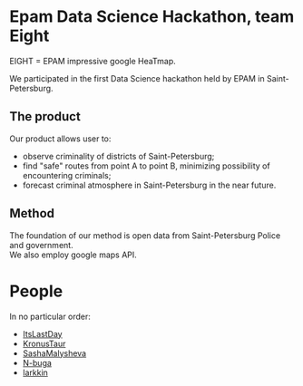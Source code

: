 # Epam Data Science Hackathon, team Eight

EIGHT = EPAM impressive google HeaTmap.

We participated in the first Data Science hackathon held by EPAM in Saint-Petersburg.

## The product
Our product allows user to:
- observe criminality of districts of Saint-Petersburg;
- find "safe" routes from point A to point B, minimizing possibility of encountering criminals;
- forecast criminal atmosphere in Saint-Petersburg in the near future.

## Method
The foundation of our method is open data from Saint-Petersburg Police and government.  
We also employ google maps API.

# People
In no particular order:
- [ItsLastDay](https://github.com/ItsLastDay)  
- [KronusTaur](https://github.com/KronusTaur)
- [SashaMalysheva](https://github.com/SashaMalysheva)
- [N-buga](https://github.com/N-buga)
- [larkkin](https://github.com/larkkin)
